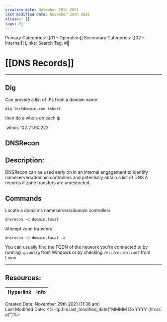 ```yaml
---
creation date: November 29th 2021
last modified date: November 29th 2021
aliases: []
tags: #🧰 
---
```


Primary Categories: [[01 - Operation]] 
Secondary Categories:  [[02 - Internal]]
Links: 
Search Tag: #🧰  

# [[DNS Records]]  
___

## Dig
Can provide a list of IPs from a domain name

`dig testdomain.com +short`

then do a whois on each ip

`whois 102.21.90.222

## DNSRecon

## Description:
DNSRecon can be used early on in an internal engagement to identify nameservers/domain controllers and potentially obtain a list of DNS A records if zone transfers are unrestricted.


## Commands
Locate a domain's nameservers/domain controllers
```
dnsrecon -d domain.local
```

Attempt zone transfers
```
dnsrecon -d domain.local -a
```

You can usually find the FQDN of the network you're connected to by running `ipconfig` from Windows or by checking `/etc/resolv.conf` from Linux


___

## Resources:

| Hyperlink | Info |
| --------- | ---- |


Created Date: November 29th 2021 (11:36 am)  
Last Modified Date: <%+tp.file.last_modified_date("MMMM Do YYYY (hh:ss a)")%>
